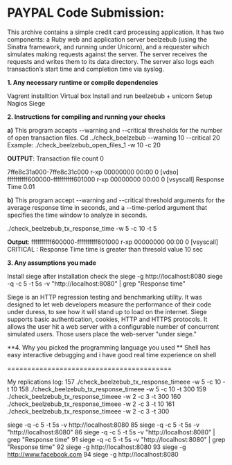 # PAYPAL Code Submission:

This archive contains a simple credit card processing application. It has two components: a Ruby web and application server beelzebub (using the Sinatra framework, and running under Unicorn), and a requester which simulates making requests against the server. The server receives the requests and writes them to its data directory. The server also logs each transaction’s start time and completion time via syslog.


**1.	Any necessary runtime or compile dependencies**


Vagrent installtion
Virtual box 
Install and run beelzebub + unicorn
Setup Nagios
Siege


**2.	Instructions for compiling and running your checks**

**a)** This program accepts --warning and --critical thresholds for the number of open transaction files.
 Cd ../check_beelzebub --warning 10 --critical 20
 Example: ./check_beelzebub_open_files_1 -w 10 -c 20
 
 **OUTPUT**: Transaction file count 0
 
 
 7ffe8c31a000-7ffe8c31c000 r-xp 00000000 00:00 0                          [vdso]
ffffffffff600000-ffffffffff601000 r-xp 00000000 00:00 0                  [vsyscall]
Response Time 0.01


**b)** This program accept --warning and --critical threshold arguments for the average response time in seconds, and a --time-period argument that specifies the time window to analyze in seconds.

./check_beelzebub_tx_response_time -w 5 -c 10 -t 5

**Output**: ffffffffff600000-ffffffffff601000 r-xp 00000000 00:00 0                  [vsyscall]
CRITICAL : Response Time time is greater than thresold value 10 sec


**3.	Any assumptions you made**

Install siege
after installation check the siege -g http://localhost:8080
siege -q -c 5 -t 5s -v "http://localhost:8080" | grep "Response time"

Siege is an HTTP regression testing and benchmarking utility. It was designed to let web developers measure the performance of their code under duress, to see how it will stand up to load on the internet. Siege supports basic authentication, cookies, HTTP and HTTPS protocols. It allows the user hit a web server with a configurable number of concurrent simulated users. Those users place the web-server "under siege."

**4.	Why you picked the programming language you used
**
Shell has easy interactive debugging and i have good real time experience on shell







=========================================






My replications log:
  157  ./check_beelzebub_tx_response_timeee -w 5 -c 10 -t 10
  158  ./check_beelzebub_tx_response_timeee -w 5 -c 10 -t 300
  159  ./check_beelzebub_tx_response_timeee -w 2 -c 3 -t 300
  160  ./check_beelzebub_tx_response_timeee -w 2 -c 3 -t 10
  161  ./check_beelzebub_tx_response_timeee -w 2 -c 3 -t 300


siege -q -c 5 -t 5s -v http://localhost:8080
   85  siege -q -c 5 -t 5s -v "http://localhost:8080"
   86  siege -q -c 5 -t 5s -v "http://localhost:8080" | grep "Response time"
   91  siege -q -c 5 -t 5s -v "http://localhost:8080" | grep "Response time"
   92  siege -g http://localhost:8080
   93  siege -g http://www.facebook.com
   94  siege -g http://localhost:8080


  
